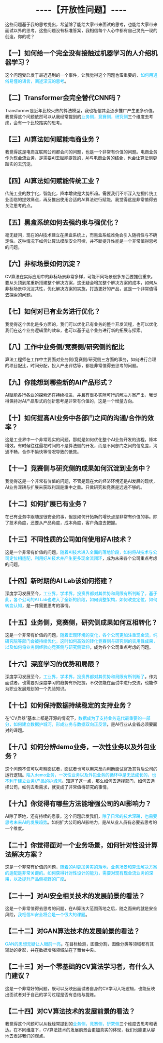 # <center>----【开放性问题】----</center>
  
这些问题基于我的思考提出，希望除了能给大家带来面试的思考，也能给大家带来面试以外的思考。这些问题没有标准答案，我相信每个人心中都有自己灵光一现的创造，你的呢？
  
## 【一】如何给一个完全没有接触过机器学习的人介绍机器学习？

这个问题受启发于最近遇到的一个事件，让我觉得这个问题也蛮重要的，<font color=DeepSkyBlue>如何用通俗易懂的语言，阐述深沉的思考</font>。

## 【二】Transformer会完全替代CNN吗？
  
Transformer是近年比较火热的算法模型，我也相信其会逐步推广产生更多价值。我觉得这个问题依然可以从我经常提到的<font color=DeepSkyBlue>业务侧，竞赛侧，研究侧</font>三个维度去考虑，会有一个比较踏实的思考。
  
## 【三】AI算法如何赋能电商业务？

我觉得这是电商互联网公司都会问的问题，也是一个非常有价值的问题。电商业务作为现金流业务，是需要AI去赋能提效的，AI与电商业务的结合，也会让算法侧更踏实的去沉淀。
  
## 【四】AI算法如何赋能传统工业？

传统工业的数字化，智能化，降本增效是大势所趋。需要我们不断深入挖掘传统工业面临的提效痛点，再反推出使用合适的AI算法进行赋能，我觉得这是非常值得去关注思考的点。

## 【五】黑盒系统如何去强约束与强优化？

毫无疑问，现在的AI技术建立在黑盒系统上，而黑盒系统难免会引入随机性与不确定性。这种情况下如何让算法模型安全可控，并不断提升性能是一个非常值得思考的问题。

## 【六】非标场景如何沉淀？
  
CV算法在实际应用中的非标场景非常多样，可能不同场景很多东西要推倒重来，要从头顶到尾重新搭建整个解决方案，这无疑会增加整个解决方案的成本，如何从非标场景中沉淀共性，优化解决方案的实施，打造更好的产品，这是一个非常值得去探索的问题。
  
## 【七】如何对已有业务进行优化？
  
我觉得这个优化是多方面的，我们可以优化已有业务的整个开发流程，也可以优化我们在这个业务逻辑里的效率，也可以基于这个业务进行新的拓展与探索。
  
## 【八】工作中业务侧/竞赛侧/研究侧的配比
  
算法工程师在工作中主要面对业务侧/竞赛侧/研究侧三方面的事务，如何进行合理的项目配比，时间分配，投入产出评估等，都是非常值得去思考的问题。
  
## 【九】你能想到哪些新的AI产品形式？
  
AI赋能各行各业的探索还在持续推进，并且有很多实际可行的解决方案产出，我觉得保持对AI产品形式的创新思考是非常有价值的，这是一个增量方向。
  
## 【十】如何提高AI业务中各部门之间的沟通/合作的效率？
  
这是工业界中一个非常现实的问题，那就是如何优化整个AI业务开发的流程，降本增效。有时候往往最花时间的不是算法侧的开发，而是不同部门之间的信息差，沟通不畅，合作不愉快等情况导致的低效。

## 【十一】竞赛侧与研究侧的成果如何沉淀到业务中？
  
我觉得这是一个非常有价值的问题，不管是现在大的经济环境还是AI发展的现状，AI业务深耕与扩展来获取利润是重中之重。只做研究和竞赛是远远不够的。
  
## 【十二】如何扩展已有业务？
  
在已有业务中跟随是很安全的事，但是如何开拓新的增长点是非常有价值的事。除了技术角度，还要从产品角度，成本角度，客户角度去把握。

## 【十三】不同性质的公司如何使用好AI技术？

这是一个非常有价值的问题，<font color=DeepSkyBlue>随着AI技术进入全面的落地阶段，如何将AI技术与公司定位相适配，利用好AI技术并产生更多现金流闭环</font>，成为未来各个公司重点考虑的问题。

## 【十四】新时期的AI Lab该如何搭建？
  
深度学习发展至今，<font color=DeepSkyBlue>工业界，学术界，投资界都对其优势和局限有所判断了，基于此，各个公司的AI Lab也进入了全新的阶段，如何调整架构，如何改变定位，如何转变认知</font>，是一件需要思考的事情。

## 【十五】业务侧，竞赛侧，研究侧成果如何互相转化？

这是一个非常有价值的问题，<font color=DeepSkyBlue>随着宏观环境的变化，各个公司更加注重现金流，纯研究院等部门会被持续优化，这时如何高效的转化竞赛侧与研究侧的实用性成果，以及如何将业务侧经验向竞赛侧与研究侧延伸</font>，成为各个公司重点考虑的问题。

## 【十六】深度学习的优势和局限？
  
深度学习发展至今，<font color=DeepSkyBlue>工业界，学术界，投资界都对其优势和局限有所判断了</font>。作为面试者，也需要对深度学习的趋势有所把握，不仅仅能在面试中进行交流，也能作为职业发展规划的一个先验知识。

## 【十七】如何保持数据持续稳定的支持业务？

在“CV兵器”基本上都是开源的情况下，<font color=DeepSkyBlue>数据成为了支持业务迭代最重要的一部分，如何建立数据护城河，形成业务与数据双向正反馈</font>，是AI行业从业者必须要面对的课题。

## 【十八】如何分辨demo业务，一次性业务以及外包业务？
  
这个问题不仅可以考察面试者，面试者也可以用来反向判断面试官及其背后公司的运行逻辑。<font color=DeepSkyBlue>陷入demo业务，一次性业务以及外包业务的循环中是无法成长的，也不利于建立业务/产品的护城河</font>。知道了这一点，那么如何去选择部门，如何去选择公司，如何去看需求，就变成了非常值得研究的事情。

## 【十九】你觉得有哪些方法能增强公司的AI影响力？

AI除了落地，还有持续的愿景。这个问题启发我们，<font color=DeepSkyBlue>除了日常的技术深耕，也需要思考未来AI的发展趋势</font>。如何扩大公司的AI影响力，是AI从业人员有必要去思考的一个维度。

## 【二十】你觉得面对一个业务场景，如何针对性设计算法解决方案？
  
这是一个非常有价值的问题，<font color=DeepSkyBlue>随着的AI更加务实的落地，业务场景和算法解决方案的适配是非常关键的。如何获得针对性设计的能力，需要对现有现金流业务的深耕，以及提升产品侧视野的广度</font>。

## 【二十一】对AI安全相关技术的发展前景的看法？

这是一个非常值得去思考的问题，在AI算法大范围落地之后，随之而来的就是安全风险，<font color=DeepSkyBlue>我相信AI安全将会是一个很大的课题</font>。

## 【二十二】对GAN算法技术的发展前景的看法？
  
<font color=DeepSkyBlue>GAN的思想无疑让人眼前一亮</font>，在目标检测，图像分割，图像分类等领域都有其辅助的身影，并在数据增强领域站在了舞台中央。

## 【二十三】对一个零基础的CV算法学习者，有什么入门建议？

这是一个非常好的问题，既可以反映出面试者自身的CV学习入场逻辑，也能反映出面试者对于自己的学习过程是否有总结与提炼。

## 【二十四】对CV算法技术的发展前景的看法？
  
我觉得这个问题可以从我经常提到的<font color=DeepSkyBlue>业务侧，竞赛侧，研究侧</font>三个维度去思考和表达。在不同维度下，CV算法技术的发展前景会更加真实的体现，我们也能更从容地去表述我们的观点。
